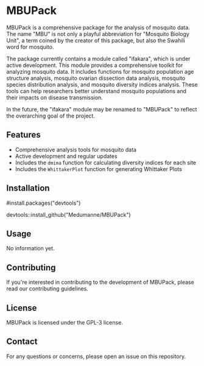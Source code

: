 # MBUPack

MBUPack is a comprehensive package for the analysis of mosquito data. The name "MBU" is not only a playful abbreviation for "Mosquito Biology Unit", a term coined by the creator of this package, but also the Swahili word for mosquito.

The package currently contains a module called "ifakara", which is under active development. This module provides a comprehensive toolkit for analyzing mosquito data. It includes functions for mosquito population age structure analysis, mosquito ovarian dissection data analysis, mosquito species distribution analysis, and mosquito diversity indices analysis. These tools can help researchers better understand mosquito populations and their impacts on disease transmission.

In the future, the "ifakara" module may be renamed to "MBUPack" to reflect the overarching goal of the project.

## Features

* Comprehensive analysis tools for mosquito data
* Active development and regular updates
* Includes the `dmima` function for calculating diversity indices for each site
* Includes the `WhittakerPlot` function for generating Whittaker Plots

## Installation

#install.packages("devtools")

devtools::install_github("Medumanne/MBUPack")

## Usage

No information yet.

## Contributing

If you're interested in contributing to the development of MBUPack, please read our contributing guidelines.

## License

MBUPack is licensed under the GPL-3 license.

## Contact

For any questions or concerns, please open an issue on this repository.
